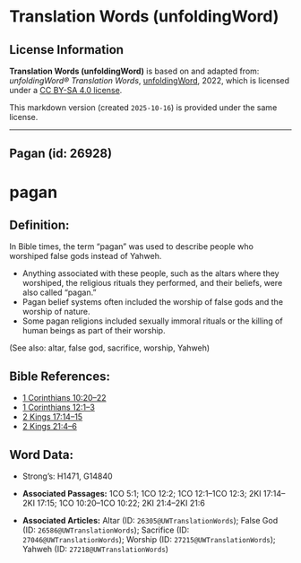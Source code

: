 # Translation Words (unfoldingWord)

## License Information

**Translation Words (unfoldingWord)** is based on and adapted from: _unfoldingWord® Translation Words_, [unfoldingWord](https://unfoldingword.org/utw), 2022, which is licensed under a [CC BY-SA 4.0 license](https://creativecommons.org/licenses/by-sa/4.0/legalcode.en).

This markdown version (created `2025-10-16`) is provided under the same license.



--------------------------------

## Pagan (id: 26928)

pagan
=====

Definition:
-----------

In Bible times, the term “pagan” was used to describe people who worshiped false gods instead of Yahweh.

* Anything associated with these people, such as the altars where they worshiped, the religious rituals they performed, and their beliefs, were also called “pagan.”
* Pagan belief systems often included the worship of false gods and the worship of nature.
* Some pagan religions included sexually immoral rituals or the killing of human beings as part of their worship.

(See also: altar, false god, sacrifice, worship, Yahweh)

Bible References:
-----------------

* [1 Corinthians 10:20–22](https://ref.ly/1Cor10:20-1Cor10:22)
* [1 Corinthians 12:1–3](https://ref.ly/1Cor12:1-1Cor12:3)
* [2 Kings 17:14–15](https://ref.ly/2Kgs17:14-2Kgs17:15)
* [2 Kings 21:4–6](https://ref.ly/2Kgs21:4-2Kgs21:6)

Word Data:
----------

* Strong’s: H1471, G14840

* **Associated Passages:** 1CO 5:1; 1CO 12:2; 1CO 12:1–1CO 12:3; 2KI 17:14–2KI 17:15; 1CO 10:20–1CO 10:22; 2KI 21:4–2KI 21:6
* **Associated Articles:** Altar (ID: `26305@UWTranslationWords`); False God (ID: `26586@UWTranslationWords`); Sacrifice (ID: `27046@UWTranslationWords`); Worship (ID: `27215@UWTranslationWords`); Yahweh (ID: `27218@UWTranslationWords`)

